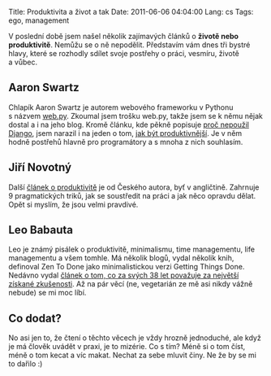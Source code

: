 Title: Produktivita a život a tak
Date: 2011-06-06 04:04:00
Lang: cs
Tags: ego, management

V poslední době jsem našel několik zajímavých článků o **životě nebo produktivitě**. Nemůžu se o ně nepodělit. Představím vám dnes tři bystré hlavy, které se rozhodly sdílet svoje postřehy o práci, vesmíru, životě a vůbec.

## Aaron Swartz

Chlapík Aaron Swartz je autorem webového frameworku v Pythonu s názvem [web.py](http://webpy.org/). Zkoumal jsem trošku web.py, takže jsem se k němu nějak dostal a i na jeho blog. Kromě článku, kde pěkně popisuje [proč nepoužil Django](http://www.aaronsw.com/weblog/rewritingreddit), jsem narazil i na jeden o tom, [jak být produktivnější](http://www.aaronsw.com/weblog/productivity). Je v něm hodně postřehů hlavně pro programátory a s mnoha z nich souhlasím.

## Jiří Novotný

Další [článek o produktivitě](http://www.dextronet.com/blog/2011/04/10-best-tricks-of-fooling-myself-to-work/) je od Českého autora, byť v angličtině. Zahrnuje 9 pragmatických triků, jak se soustředit na práci a jak něco opravdu dělat. Opět si myslím, že jsou velmi pravdivé.

## Leo Babauta

Leo je známý pisálek o produktivitě, minimalismu, time managementu, life managementu a všem tomhle. Má několik blogů, vydal několik knih, definoval Zen To Done jako minimalistickou verzi Getting Things Done. Nedávno vydal [článek o tom, co za svých 38 let považuje za největší získané zkušenosti](http://zenhabits.net/38/). Až na pár věcí (ne, vegetarián ze mě asi nikdy vážně nebude) se mi moc líbí.

## Co dodat?

No asi jen to, že čtení o těchto věcech je vždy hrozně jednoduché, ale když je má člověk uvádět v praxi, je to mizérie. Co s tím? Méně si o tom číst, méně o tom kecat a víc makat. Nechat za sebe mluvit činy. Ne že by se mi to dařilo :)
